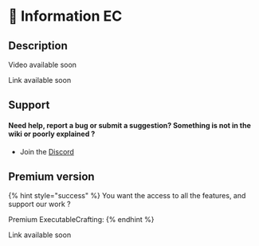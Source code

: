 # 📌 Information EC

## Description&#x20;

Video available soon

Link available soon

## Support

#### Need help, report a bug or submit a suggestion? Something is not in the wiki or poorly explained ?

* Join the [Discord](https://discord.com/invite/TRmSwJaYNv)

## Premium version&#x20;

{% hint style="success" %}
You want the access to all the features, and support our work ?

Premium ExecutableCrafting:
{% endhint %}

Link available soon
